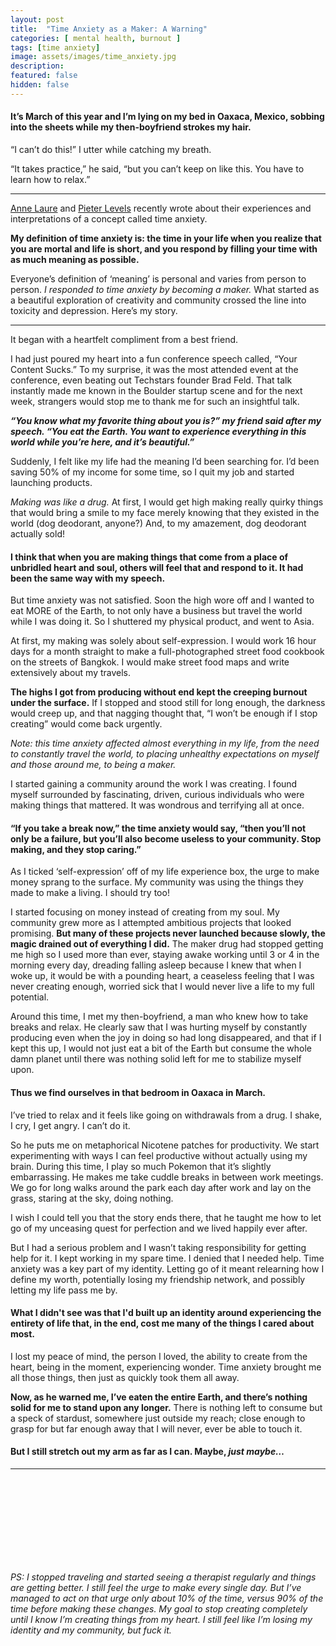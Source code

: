 ```yaml
---
layout: post
title:  "Time Anxiety as a Maker: A Warning"
categories: [ mental health, burnout ]
tags: [time anxiety]
image: assets/images/time_anxiety.jpg
description: 
featured: false
hidden: false
---
```


#### It’s March of this year and I’m lying on my bed in Oaxaca, Mexico, sobbing into the sheets while my then-boyfriend strokes my hair.

“I can’t do this!” I utter while catching my breath.

“It takes practice,” he said, “but you can’t keep on like this. You have to learn how to relax.”

---

[Anne Laure](https://nesslabs.com/time-anxiety) and [Pieter Levels](https://levels.io/enjoy-your-tea-and-a-cookie/) recently wrote about their experiences and interpretations of a concept called time anxiety.

**My definition of time anxiety is: the time in your life when you realize that you are mortal and life is short, and you respond by filling your time with as much meaning as possible.**

Everyone’s definition of ‘meaning’ is personal and varies from person to person. *I responded to time anxiety by becoming a maker.* What started as a beautiful exploration of creativity and community crossed the line into toxicity and depression. Here’s my story.

---

It began with a heartfelt compliment from a best friend.

I had just poured my heart into a fun conference speech called, “Your Content Sucks.” To my surprise, it was the most attended event at the conference, even beating out Techstars founder Brad Feld. That talk instantly made me known in the Boulder startup scene and for the next week, strangers would stop me to thank me for such an insightful talk.

**_“You know what my favorite thing about you is?” my friend said after my speech. “You eat the Earth. You want to experience everything in this world while you’re here, and it’s beautiful.”_**

Suddenly, I felt like my life had the meaning I’d been searching for. I’d been saving 50% of my income for some time, so I quit my job and started launching products.

*Making was like a drug.* At first, I would get high making really quirky things that would bring a smile to my face merely knowing that they existed in the world (dog deodorant, anyone?) And, to my amazement, dog deodorant actually sold!

#### I think that when you are making things that come from a place of unbridled heart and soul, others will feel that and respond to it. It had been the same way with my speech.

But time anxiety was not satisfied. Soon the high wore off and I wanted to eat MORE of the Earth, to not only have a business but travel the world while I was doing it. So I shuttered my physical product, and went to Asia.

At first, my making was solely about self-expression. I would work 16 hour days for a month straight to make a full-photographed street food cookbook on the streets of Bangkok. I would make street food maps and write extensively about my travels.

**The highs I got from producing without end kept the creeping burnout under the surface.** If I stopped and stood still for long enough, the darkness would creep up, and that nagging thought that, “I won’t be enough if I stop creating” would come back urgently.

_Note: this time anxiety affected almost everything in my life, from the need to constantly travel the world, to placing unhealthy expectations on myself and those around me, to being a maker._

I started gaining a community around the work I was creating. I found myself surrounded by fascinating, driven, curious individuals who were making things that mattered. It was wondrous and terrifying all at once. 

#### “If you take a break now,” the time anxiety would say, “then you’ll not only be a failure, but you’ll also become useless to your community. Stop making, and they stop caring.”

As I ticked ‘self-expression’ off of my life experience box, the urge to make money sprang to the surface. My community was using the things they made to make a living. I should try too!

I started focusing on money instead of creating from my soul. My community grew more as I attempted ambitious projects that looked promising. **But many of these projects never launched because slowly, the magic drained out of everything I did.** The maker drug had stopped getting me high so I used more than ever, staying awake working until 3 or 4 in the morning every day, dreading falling asleep because I knew that when I woke up, it would be with a pounding heart, a ceaseless feeling that I was never creating enough, worried sick that I would never live a life to my full potential.

Around this time, I met my then-boyfriend, a man who knew how to take breaks and relax. He clearly saw that I was hurting myself by constantly producing even when the joy in doing so had long disappeared, and that if I kept this up, I would not just eat a bit of the Earth but consume the whole damn planet until there was nothing solid left for me to stabilize myself upon.

#### Thus we find ourselves in that bedroom in Oaxaca in March. 

I’ve tried to relax and it feels like going on withdrawals from a drug. I shake, I cry, I get angry. I can’t do it. 

So he puts me on metaphorical Nicotene patches for productivity. We start experimenting with ways I can feel productive without actually using my brain. During this time, I play so much Pokemon that it’s slightly embarrassing. He makes me take cuddle breaks in between work meetings. We go for long walks around the park each day after work and lay on the grass, staring at the sky, doing nothing.

I wish I could tell you that the story ends there, that he taught me how to let go of my unceasing quest for perfection and we lived happily ever after.

But I had a serious problem and I wasn’t taking responsibility for getting help for it. I kept working in my spare time. I denied that I needed help. Time anxiety was a key part of my identity. Letting go of it meant relearning how I define my worth, potentially losing my friendship network, and possibly letting my life pass me by.

#### What I didn't see was that I'd built up an identity around experiencing the entirety of life that, in the end, cost me many of the things I cared about most.

I lost my peace of mind, the person I loved, the ability to create from the heart, being in the moment, experiencing wonder. Time anxiety brought me all those things, then just as quickly took them all away.

**Now, as he warned me, I’ve eaten the entire Earth, and there’s nothing solid for me to stand upon any longer.** There is nothing left to consume but a speck of stardust, somewhere just outside my reach; close enough to grasp for but far enough away that I will never, ever be able to touch it.

#### But I still stretch out my arm as far as I can. Maybe, _just maybe…_ 


---
<br>
<br>
<br>
<br>
<br>
<br>
<br>
<br>



_PS: I stopped traveling and started seeing a therapist regularly and things are getting better. I still feel the urge to make every single day. But I’ve managed to act on that urge only about 10% of the time, versus 90% of the time before making these changes. My goal to stop creating completely until I know I’m creating things from my heart. I still feel like I’m losing my identity and my community, but fuck it._

